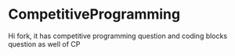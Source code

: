 # CompetitiveProgramming
Hi fork, it has competitive programming question and coding blocks question as well of CP

